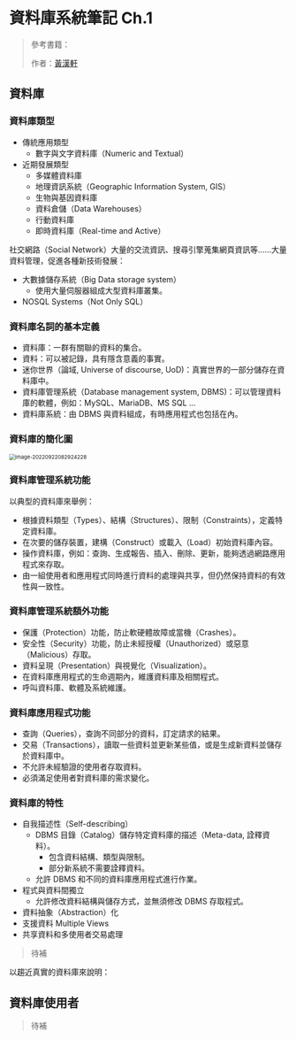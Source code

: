 # 資料庫系統筆記 Ch.1

> 參考書籍：
>
> 作者：[黃漢軒](https://ntut-xuan.github.io/)

## 資料庫

### 資料庫類型

- 傳統應用類型
    - 數字與文字資料庫（Numeric and Textual）
- 近期發展類型
    - 多媒體資料庫
    - 地理資訊系統（Geographic Information System, GIS）
    - 生物與基因資料庫
    - 資料倉儲（Data Warehouses）
    - 行動資料庫
    - 即時資料庫（Real-time and Active）

社交網路（Social Network）大量的交流資訊、搜尋引擎蒐集網頁資訊等......大量資料管理，促進各種新技術發展：
- 大數據儲存系統（Big Data storage system）
    - 使用大量伺服器組成大型資料庫叢集。
- NOSQL Systems（Not Only SQL）


### 資料庫名詞的基本定義

- 資料庫：一群有關聯的資料的集合。
- 資料：可以被記錄，具有隱含意義的事實。
- 迷你世界（論域, Universe of discourse, UoD)：真實世界的一部分儲存在資料庫中。
- 資料庫管理系統（Database management system, DBMS)：可以管理資料庫的軟體，例如：MySQL、MariaDB、MS SQL ...
- 資料庫系統：由 DBMS 與資料組成，有時應用程式也包括在內。



### 資料庫的簡化圖

<img src="https://i.imgur.com/qNPN9TO.png" alt="image-20220922082924228" style="zoom: 67%;" />



### 資料庫管理系統功能

以典型的資料庫來舉例：
- 根據資料類型（Types）、結構（Structures）、限制（Constraints），定義特定資料庫。
- 在次要的儲存裝置，建構（Construct）或載入（Load）初始資料庫內容。
- 操作資料庫，例如：查詢、生成報告、插入、刪除、更新，能夠透過網路應用程式來存取。
- 由一組使用者和應用程式同時進行資料的處理與共享，但仍然保持資料的有效性與一致性。

### 資料庫管理系統額外功能

- 保護（Protection）功能，防止軟硬體故障或當機（Crashes）。
- 安全性（Security）功能，防止未經授權（Unauthorized）或惡意（Malicious）存取。
- 資料呈現（Presentation）與視覺化（Visualization）。
- 在資料庫應用程式的生命週期內，維護資料庫及相關程式。
- 呼叫資料庫、軟體及系統維護。

### 資料庫應用程式功能

- 查詢（Queries），查詢不同部分的資料，訂定請求的結果。
- 交易（Transactions），讀取一些資料並更新某些值，或是生成新資料並儲存於資料庫中。
- 不允許未經驗證的使用者存取資料。
- 必須滿足使用者對資料庫的需求變化。


### 資料庫的特性

- 自我描述性（Self-describing）
    - DBMS 目錄（Catalog）儲存特定資料庫的描述（Meta-data, 詮釋資料）。
        - 包含資料結構、類型與限制。
        - 部分新系統不需要詮釋資料。
    - 允許 DBMS 和不同的資料庫應用程式進行作業。
- 程式與資料間獨立
    - 允許修改資料結構與儲存方式，並無須修改 DBMS 存取程式。
- 資料抽象（Abstraction）化
- 支援資料 Multiple Views
- 共享資料和多使用者交易處理
> 待補

以趨近真實的資料庫來說明：



## 資料庫使用者

> 待補